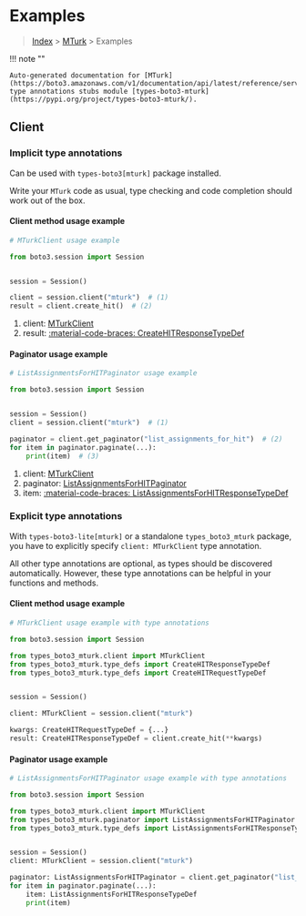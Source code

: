# Examples

> [Index](../README.md) > [MTurk](./README.md) > Examples

!!! note ""

    Auto-generated documentation for [MTurk](https://boto3.amazonaws.com/v1/documentation/api/latest/reference/services/mturk.html#mturk)
    type annotations stubs module [types-boto3-mturk](https://pypi.org/project/types-boto3-mturk/).

## Client

### Implicit type annotations

Can be used with `types-boto3[mturk]` package installed.

Write your `MTurk` code as usual,
type checking and code completion should work out of the box.


#### Client method usage example

```python
# MTurkClient usage example

from boto3.session import Session


session = Session()

client = session.client("mturk")  # (1)
result = client.create_hit()  # (2)
```

1. client: [MTurkClient](./client.md)
2. result: [:material-code-braces: CreateHITResponseTypeDef](./type_defs.md#createhitresponsetypedef)



#### Paginator usage example

```python
# ListAssignmentsForHITPaginator usage example

from boto3.session import Session


session = Session()
client = session.client("mturk")  # (1)

paginator = client.get_paginator("list_assignments_for_hit")  # (2)
for item in paginator.paginate(...):
    print(item)  # (3)
```

1. client: [MTurkClient](./client.md)
2. paginator: [ListAssignmentsForHITPaginator](./paginators.md#listassignmentsforhitpaginator)
3. item: [:material-code-braces: ListAssignmentsForHITResponseTypeDef](./type_defs.md#listassignmentsforhitresponsetypedef)




### Explicit type annotations

With `types-boto3-lite[mturk]`
or a standalone `types_boto3_mturk` package, you have to explicitly specify `client: MTurkClient` type annotation.

All other type annotations are optional, as types should be discovered automatically.
However, these type annotations can be helpful in your functions and methods.


#### Client method usage example

```python
# MTurkClient usage example with type annotations

from boto3.session import Session

from types_boto3_mturk.client import MTurkClient
from types_boto3_mturk.type_defs import CreateHITResponseTypeDef
from types_boto3_mturk.type_defs import CreateHITRequestTypeDef


session = Session()

client: MTurkClient = session.client("mturk")

kwargs: CreateHITRequestTypeDef = {...}
result: CreateHITResponseTypeDef = client.create_hit(**kwargs)
```



#### Paginator usage example

```python
# ListAssignmentsForHITPaginator usage example with type annotations

from boto3.session import Session

from types_boto3_mturk.client import MTurkClient
from types_boto3_mturk.paginator import ListAssignmentsForHITPaginator
from types_boto3_mturk.type_defs import ListAssignmentsForHITResponseTypeDef


session = Session()
client: MTurkClient = session.client("mturk")

paginator: ListAssignmentsForHITPaginator = client.get_paginator("list_assignments_for_hit")
for item in paginator.paginate(...):
    item: ListAssignmentsForHITResponseTypeDef
    print(item)
```





